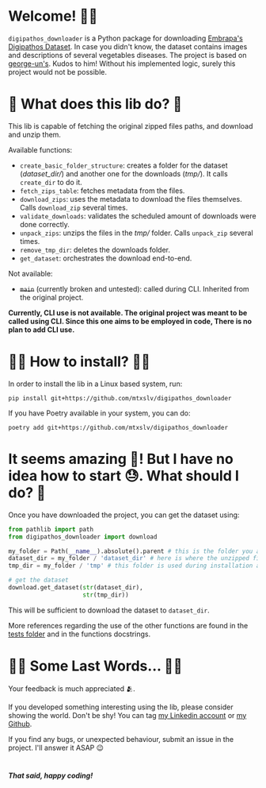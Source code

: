 # Welcome! 👋👋

`digipathos_downloader` is a Python package for downloading [Embrapa's Digipathos Dataset](https://www.digipathos-rep.cnptia.embrapa.br/). In case you didn't know, the dataset contains images and descriptions of several vegetables diseases. The project is based on [george-un's](https://github.com/georg-un/digipathos-plant-disease-img-db-downloader). Kudos to him! Without his implemented logic, surely this project would not be possible.

# 🤔 What does this lib do? 🤔

This lib is capable of fetching the original zipped files paths, and download and unzip them.

Available functions:
- `create_basic_folder_structure`: creates a folder for the dataset (*dataset_dir/*) and another one for the downloads (_tmp/_). It calls `create_dir` to do it.
- `fetch_zips_table`: fetches metadata from the files.
- `download_zips`: uses the metadata to download the files themselves. Calls `download_zip` several times.
- `validate_downloads`: validates the scheduled amount of downloads were done correctly.
- `unpack_zips`: unzips the files in the _tmp/_ folder. Calls `unpack_zip` several times.
- `remove_tmp_dir`: deletes the downloads folder.
- `get_dataset`: orchestrates the download end-to-end.

Not available:
- ~~`main`~~ (currently broken and untested): called during CLI. Inherited from the original project.

**Currently, CLI use is not available. The original project was meant to be called using CLI. Since this one aims to be employed in code, There is no plan to add CLI use.**

#  👩‍💻 How to install? 👨‍💻

In order to install the lib in a Linux based system, run:

```shell
pip install git+https://github.com/mtxslv/digipathos_downloader
```

If you have Poetry available in your system, you can do:

```shell
poetry add git+https://github.com/mtxslv/digipathos_downloader
```

# It seems amazing 🤩! But I have no idea how to start 😓. What should I do? 🧐

Once you have downloaded the project, you can get the dataset using:

```python
from pathlib import path
from digipathos_downloader import download

my_folder = Path(__name__).absolute().parent # this is the folder you are in
dataset_dir = my_folder / 'dataset_dir' # here is where the unzipped files will be 
tmp_dir = my_folder / 'tmp' # this folder is used during installation and deleted once it is over

# get the dataset
download.get_dataset(str(dataset_dir),
                     str(tmp_dir))
```

This will be sufficient to download the dataset to ```dataset_dir```.

More references regarding the use of the other functions are found in the [tests folder](./tests/) and in the functions docstrings.

# ✍🏼 Some Last Words... ✍🏼

Your feedback is much appreciated 🫂.

If you developed something interesting using the lib, please consider showing the world. Don't be shy! You can tag [my Linkedin account](https://www.linkedin.com/in/mateus-assis-013a46140/) or [my Github](https://github.com/mtxslv/).

If you find any bugs, or unexpected behaviour, submit an issue in the project. I'll answer it ASAP 😉

#
**_That said, happy coding!_**